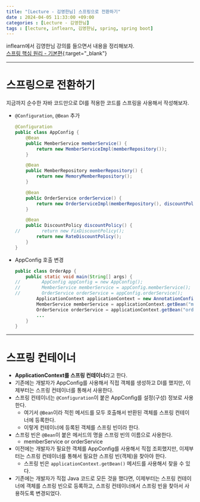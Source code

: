 ```yaml
---
title: "[Lecture - 김영한님] 스프링으로 전환하기"
date : 2024-04-05 11:33:00 +09:00
categories : [Lecture - 김영한님]
tags : [lecture, inflearn, 김영한님, spring, spring boot]
---
```


inflearn에서 김영한님 강의를 들으면서 내용을 정리해보자.   
[스프링 핵심 원리 - 기본편](https://www.inflearn.com/course/%EC%8A%A4%ED%94%84%EB%A7%81-%ED%95%B5%EC%8B%AC-%EC%9B%90%EB%A6%AC-%EA%B8%B0%EB%B3%B8%ED%8E%B8){:target="_blank"}

---

# 스프링으로 전환하기
지금까지 순수한 자바 코드만으로 DI를 적용한 코드를 스프링을 사용해서 작성해보자.

- `@Configuration`, `@Bean` 추가
  ```java
  @Configuration
  public class AppConfig {
      @Bean
      public MemberService memberService() {
          return new MemberServiceImpl(memberRepository());
      }
  
      @Bean
      public MemberRepository memberRepository() {
          return new MemoryMemberRepository();
      }
  
      @Bean
      public OrderService orderService() {
          return new OrderServiceImpl(memberRepository(), discountPolicy());
      }
  
      @Bean
      public DiscountPolicy discountPolicy() {
  //        return new FixDiscountPolicy();
          return new RateDiscountPolicy();
      }
  }
  ```

- AppConfig 호출 변경
  ```java
  public class OrderApp {
      public static void main(String[] args) {
  //        AppConfig appConfig = new AppConfig();
  //        MemberService memberService = appConfig.memberService();
  //        OrderService orderService = appConfig.orderService();
          ApplicationContext applicationContext = new AnnotationConfigApplicationContext(AppConfig.class);
          MemberService memberService = applicationContext.getBean("memberService", MemberService.class);
          OrderService orderService = applicationContext.getBean("orderService", OrderService.class);
          ...
      }
  }
  ```

---

# 스프링 컨테이너
* **ApplicationContext를 스프링 컨테이너**라고 한다.
* 기존에는 개발자가 AppConfig를 사용해서 직접 객체를 생성하고 DI를 했지만, 이제부터는 스프링 컨테이너를 통해서 사용한다.
* 스프링 컨테이너는 `@Configuration`이 붙은 AppConfig를 설정(구성) 정보로 사용한다.
  * 여기서 `@Bean`이라 적힌 메서드를 모두 호출해서 반환된 객체를 스프링 컨테이너에 등록한다.
  * 이렇게 컨테이너에 등록된 객체를 스프링 빈이라 한다.
* 스프링 빈은 `@Bean`이 붙은 메서드의 명을 스프링 빈의 이름으로 사용한다.
  * memberService or orderService
* 이전에는 개발자가 필요한 객체를 AppConfig를 사용해서 직접 조회했지만, 이제부터는 스프링 컨테이너를 통해서 필요한 스프링 빈(객체)을 찾아야 한다.
  * 스프링 빈은 `applicationContext.getBean()` 메서드를 사용해서 찾을 수 있다.
* 기존에는 개발자가 직접 Java 코드로 모든 것을 했다면, 이제부터는 스프링 컨테이너에 객체를 스프링 빈으로 등록하고, 스프링 컨테이너에서 스프링 빈을 찾아서 사용하도록 변경되었다.


